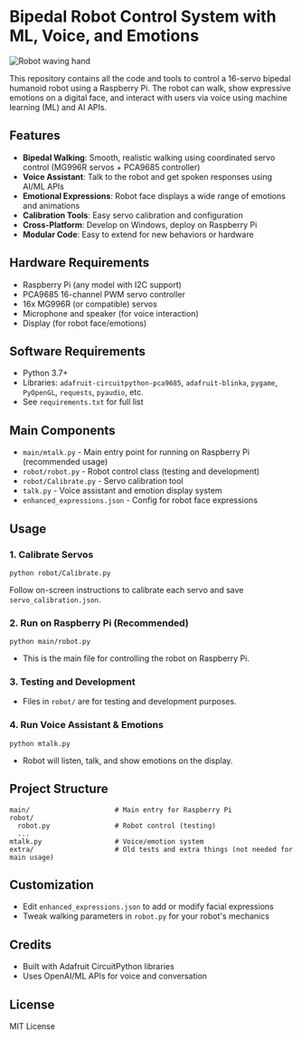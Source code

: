 # Bipedal Robot Control System with ML, Voice, and Emotions

![Robot waving hand](Robot.gif)

This repository contains all the code and tools to control a 16-servo bipedal humanoid robot using a Raspberry Pi. The robot can walk, show expressive emotions on a digital face, and interact with users via voice using machine learning (ML) and AI APIs.

## Features

- **Bipedal Walking**: Smooth, realistic walking using coordinated servo control (MG996R servos + PCA9685 controller)
- **Voice Assistant**: Talk to the robot and get spoken responses using AI/ML APIs
- **Emotional Expressions**: Robot face displays a wide range of emotions and animations
- **Calibration Tools**: Easy servo calibration and configuration
- **Cross-Platform**: Develop on Windows, deploy on Raspberry Pi
- **Modular Code**: Easy to extend for new behaviors or hardware

## Hardware Requirements

- Raspberry Pi (any model with I2C support)
- PCA9685 16-channel PWM servo controller
- 16x MG996R (or compatible) servos
- Microphone and speaker (for voice interaction)
- Display (for robot face/emotions)

## Software Requirements

- Python 3.7+
- Libraries: `adafruit-circuitpython-pca9685`, `adafruit-blinka`, `pygame`, `PyOpenGL`, `requests`, `pyaudio`, etc.
- See `requirements.txt` for full list

## Main Components

- `main/mtalk.py` - Main entry point for running on Raspberry Pi (recommended usage)
- `robot/robot.py` - Robot control class (testing and development)
- `robot/Calibrate.py` - Servo calibration tool
- `talk.py` - Voice assistant and emotion display system
- `enhanced_expressions.json` - Config for robot face expressions

## Usage

### 1. Calibrate Servos
```
python robot/Calibrate.py
```
Follow on-screen instructions to calibrate each servo and save `servo_calibration.json`.

### 2. Run on Raspberry Pi (Recommended)
```
python main/robot.py
```
- This is the main file for controlling the robot on Raspberry Pi.

### 3. Testing and Development
- Files in `robot/` are for testing and development purposes.

### 4. Run Voice Assistant & Emotions
```
python mtalk.py
```
- Robot will listen, talk, and show emotions on the display.

## Project Structure

```
main/                     # Main entry for Raspberry Pi
robot/
  robot.py                # Robot control (testing)
  ...
mtalk.py                  # Voice/emotion system
extra/                    # Old tests and extra things (not needed for main usage)
```

## Customization
- Edit `enhanced_expressions.json` to add or modify facial expressions
- Tweak walking parameters in `robot.py` for your robot's mechanics

## Credits
- Built with Adafruit CircuitPython libraries
- Uses OpenAI/ML APIs for voice and conversation

## License
MIT License
